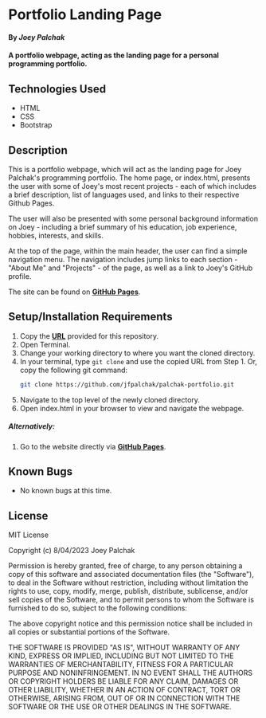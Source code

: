 # Portfolio Landing Page

#### By _Joey Palchak_

#### A portfolio webpage, acting as the landing page for a personal programming portfolio.

## Technologies Used

* HTML
* CSS
* Bootstrap

## Description

This is a portfolio webpage, which will act as the landing page for Joey Palchak's programming portfolio. The home page, or index.html, presents the user with some of Joey's most recent projects - each of which includes a brief description, list of languages used, and links to their respective Github Pages.

The user will also be presented with some personal background information on Joey - including a brief summary of his education, job experience, hobbies, interests, and skills.

At the top of the page, within the main header, the user can find a simple navigation menu. The navigation includes jump links to each section - "About Me" and "Projects" - of the page, as well as a link to Joey's GitHub profile.

The site can be found on **[GitHub Pages](https://jfpalchak.github.io/palchak-portfolio/)**.

## Setup/Installation Requirements

1. Copy the **[URL](https://github.com/jfpalchak/palchak-portfolio.git)** provided for this repository.
2. Open Terminal.
3. Change your working directory to where you want the cloned directory.
4. In your terminal, type `git clone` and use the copied URL from Step 1. Or, copy the following git command:
    ```bash
    git clone https://github.com/jfpalchak/palchak-portfolio.git
    ```
3. Navigate to the top level of the newly cloned directory.
4. Open index.html in your browser to view and navigate the webpage.

##### _Alternatively:_

1. Go to the website directly via **[GitHub Pages](https://jfpalchak.github.io/palchak-portfolio/)**.


## Known Bugs

* No known bugs at this time.

## License

MIT License

Copyright (c) 8/04/2023 Joey Palchak

Permission is hereby granted, free of charge, to any person obtaining a copy of this software and associated documentation files (the "Software"), to deal in the Software without restriction, including without limitation the rights to use, copy, modify, merge, publish, distribute, sublicense, and/or sell copies of the Software, and to permit persons to whom the Software is furnished to do so, subject to the following conditions:  

The above copyright notice and this permission notice shall be included in all copies or substantial portions of the Software.  

THE SOFTWARE IS PROVIDED "AS IS", WITHOUT WARRANTY OF ANY KIND, EXPRESS OR IMPLIED, INCLUDING BUT NOT LIMITED TO THE WARRANTIES OF MERCHANTABILITY, FITNESS FOR A PARTICULAR PURPOSE AND NONINFRINGEMENT. IN NO EVENT SHALL THE AUTHORS OR COPYRIGHT HOLDERS BE LIABLE FOR ANY CLAIM, DAMAGES OR OTHER LIABILITY, WHETHER IN AN ACTION OF CONTRACT, TORT OR OTHERWISE, ARISING FROM, OUT OF OR IN CONNECTION WITH THE SOFTWARE OR THE USE OR OTHER DEALINGS IN THE SOFTWARE.